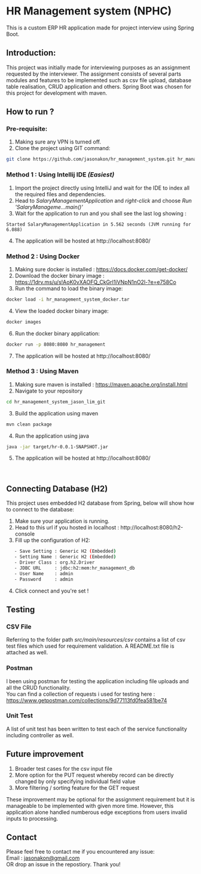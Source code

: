 # HR Management system (NPHC)
This is a custom ERP HR application made for project interview using Spring Boot.

## Introduction:
This project was initially made for interviewing purposes as an assignment requested by the interviewer. The assignment consists of several parts modules and features to be implemented such as csv file upload, database table realisation, CRUD application and others. Spring Boot was chosen for this project for development with maven.

## How to run ?
### Pre-requisite:
1. Making sure any VPN is turned off.
2. Clone the project using GIT command:
```bash
git clone https://github.com/jasonakon/hr_management_system.git hr_management_system_jason_lim_git
```

### Method 1 : Using Intellij IDE *(Easiest)*
1. Import the project directly using IntelliJ and wait for the IDE to index all the required files and dependencies.
2. Head to *SalaryManagementApplication* and *right-click* and choose *Run 'SalaryManageme...main()'*
3. Wait for the application to run and you shall see the last log showing : 
```
Started SalaryManagementApplication in 5.562 seconds (JVM running for 6.088)
```
4. The application will be hosted at http://localhost:8080/

### Method 2 : Using Docker
1. Making sure docker is installed : https://docs.docker.com/get-docker/
2. Download the docker binary image : https://1drv.ms/u/s!AoK0vXAOFQ_CkGrI1iVNpN1nO2l-?e=e758Co
3. Run the command to load the binary image:
```bash
docker load -i hr_management_system_docker.tar
```
4. View the loaded docker binary image:
```bash
docker images
```
6. Run the docker binary application:
```bash
docker run -p 8080:8080 hr_management
```
7. The application will be hosted at http://localhost:8080/

### Method 3 : Using Maven
1. Making sure maven is installed : https://maven.apache.org/install.html
2. Navigate to your repository
```bash
cd hr_management_system_jason_lim_git
```
3. Build the application using maven
```bash
mvn clean package
```
4. Run the application using java
```bash
java -jar target/hr-0.0.1-SNAPSHOT.jar
```
5. The application will be hosted at http://localhost:8080/
<br/>

## Connecting Database (H2)
This project uses embedded H2 database from Spring, below will show how to connect to the database:
1. Make sure your application is running.
2. Head to this url if you hosted in localhost : http://localhost:8080/h2-console
3. Fill up the configuration of H2:
```bash
   - Save Setting : Generic H2 (Embedded)
   - Setting Name : Generic H2 (Embedded)
   - Driver Class : org.h2.Driver
   - JDBC URL     : jdbc:h2:mem:hr_management_db
   - User Name    : admin
   - Password     : admin
```
4. Click connect and you're set !

## Testing
### CSV File
Referring to the folder path *src/main/resources/csv* contains a list of csv test files which used for requirement validation. A README.txt file is attached as well.
### Postman
I been using postman for testing the application including file uploads and all the CRUD functionality.
<br/>
You can find a collection of requests i used for testing here : https://www.getpostman.com/collections/9d77113fd0fea581be74
### Unit Test
A list of unit test has been written to test each of the service functionality including controller as well.

## Future improvement
1. Broader test cases for the csv input file
2. More option for the PUT request whereby record can be directly changed by only specifying individual field value
3. More filtering / sorting feature for the GET request

These improvement may be optional for the assignment requirement but it is manageable to be implemented with given more time. However, this application alone handled numberous edge exceptions from users invalid inputs to processing.

## Contact
Please feel free to contact me if you encountered any issue:
<br/>
Email : jasonakon@gmail.com
<br/>
OR drop an issue in the repostiory. Thank you!
